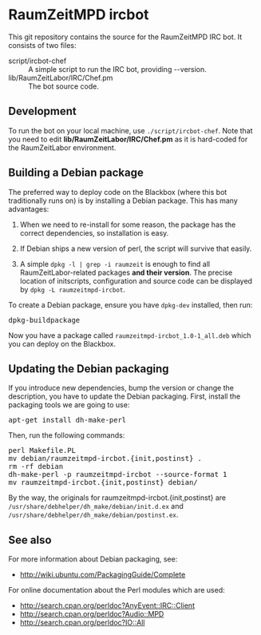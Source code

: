 RaumZeitMPD ircbot
==================

This git repository contains the source for the RaumZeitMPD IRC bot. It
consists of two files:

<dl>
  <dt>script/ircbot-chef</dt>
  <dd>A simple script to run the IRC bot, providing --version.</dd>

  <dt>lib/RaumZeitLabor/IRC/Chef.pm</dt>
  <dd>The bot source code.</dd>
</dl>

Development
-----------
To run the bot on your local machine, use `./script/ircbot-chef`. Note
that you need to edit **lib/RaumZeitLabor/IRC/Chef.pm** as it is hard-coded for
the RaumZeitLabor environment.

Building a Debian package
-------------------------
The preferred way to deploy code on the Blackbox (where this bot traditionally
runs on) is by installing a Debian package. This has many advantages:

1. When we need to re-install for some reason, the package has the correct
   dependencies, so installation is easy.

2. If Debian ships a new version of perl, the script will survive that easily.

3. A simple `dpkg -l | grep -i raumzeit` is enough to find all
   RaumZeitLabor-related packages **and their version**. The precise location
   of initscripts, configuration and source code can be displayed by `dpkg -L
   raumzeitmpd-ircbot`.

To create a Debian package, ensure you have `dpkg-dev` installed, then run:
<pre>
dpkg-buildpackage
</pre>

Now you have a package called `raumzeitmpd-ircbot_1.0-1_all.deb` which you can
deploy on the Blackbox.

Updating the Debian packaging
-----------------------------

If you introduce new dependencies, bump the version or change the description,
you have to update the Debian packaging. First, install the packaging tools we
are going to use:
<pre>
apt-get install dh-make-perl
</pre>

Then, run the following commands:
<pre>
perl Makefile.PL
mv debian/raumzeitmpd-ircbot.{init,postinst} .
rm -rf debian
dh-make-perl -p raumzeitmpd-ircbot --source-format 1
mv raumzeitmpd-ircbot.{init,postinst} debian/
</pre>

By the way, the originals for raumzeitmpd-ircbot.{init,postinst} are
`/usr/share/debhelper/dh_make/debian/init.d.ex` and
`/usr/share/debhelper/dh_make/debian/postinst.ex`.

See also
--------

For more information about Debian packaging, see:

* http://wiki.ubuntu.com/PackagingGuide/Complete

For online documentation about the Perl modules which are used:

* http://search.cpan.org/perldoc?AnyEvent::IRC::Client
* http://search.cpan.org/perldoc?Audio::MPD
* http://search.cpan.org/perldoc?IO::All
